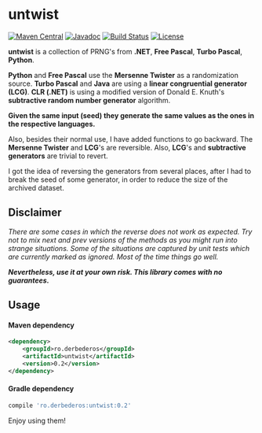 # untwist
[![Maven Central][maven-tasks-svg]][maven-tasks-link]
[![Javadoc][javadoc-svg]][javadoc-link]
[![Build Status][build-status-svg]][build-status-link]
[![License][license-svg]][license-link]

**untwist** is a collection of PRNG's from **.NET**, **Free Pascal**, **Turbo Pascal**, **Python**.

**Python** and **Free Pascal** use the **Mersenne Twister** as a randomization source.
**Turbo Pascal** and  **Java** are using a **linear congruential generator (LCG)**.
**CLR (.NET)** is using a modified version of Donald E. Knuth's **subtractive random number generator** algorithm. 

**Given the same input (seed) they generate the same values as the ones in the respective languages.**

Also, besides their normal use, I have added functions to go backward. The **Mersenne Twister** 
and **LCG**'s are reversible.
Also, **LCG**'s and **subtractive generators** are trivial to revert.

I got the idea of reversing the generators from several places, after I had to break the seed of some generator, in order to reduce the size of the archived dataset.

## Disclaimer
*There are some cases in which the reverse does not work as expected. Try not to mix next and prev versions of the methods as you might run into strange situations.*
*Some of the situations are captured by unit tests which are currently marked as ignored.*
*Most of the time things go well.*

***Nevertheless, use it at your own risk. This library comes with no guarantees.***

## Usage
#### Maven dependency
```xml
<dependency>
    <groupId>ro.derbederos</groupId>
    <artifactId>untwist</artifactId>
    <version>0.2</version>
</dependency>
```
#### Gradle dependency
```groovy
compile 'ro.derbederos:untwist:0.2'
```

Enjoy using them!

[build-status-svg]: https://travis-ci.org/csoroiu/untwist.svg?branch=master
[build-status-link]: https://travis-ci.org/csoroiu/untwist
[javadoc-svg]: http://javadoc.io/badge/ro.derbederos/untwist.svg?color=red
[javadoc-link]: http://javadoc.io/doc/ro.derbederos/untwist
[license-svg]: https://img.shields.io/badge/license-Apache2-blue.svg
[license-link]: https://raw.githubusercontent.com/csoroiu/untwist/master/LICENSE
[maven-tasks-svg]: https://img.shields.io/maven-central/v/ro.derbederos/untwist.svg
[maven-tasks-link]: https://maven-badges.herokuapp.com/maven-central/ro.derbederos/untwist
